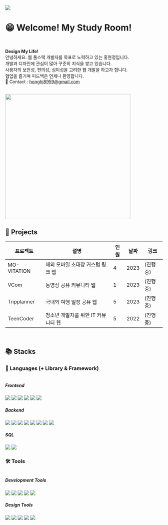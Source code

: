 <a href="https://hits.seeyoufarm.com">
 <img src="https://hits.seeyoufarm.com/api/count/incr/badge.svg?url=https%3A%2F%2Fgithub.com%2Fho-ong%2Fhit-counter&count_bg=%2379C83D&title_bg=%23555555&icon=&icon_color=%23E7E7E7&title=hits&edge_flat=false"/>
</a>

# 😁 Welcome! My Study Room!

<br>

<b>Design My Life!</b><br>
안녕하세요. 웹 풀스택 개발자를 목표로 노력하고 있는 홍현정입니다.<br>
개발과 디자인에 관심이 많아 꾸준히 지식을 쌓고 있습니다.<br>
사용자의 보안성, 편의성, 심미성을 고려한 웹 개발을 하고자 합니다.<br>
협업을 즐기며 피드백은 언제나 환영합니다.<br>
💌 Contact : honghj8959@gmail.com

<br>

<img style="width: 400px" src="https://github-readme-stats.vercel.app/api?username=ho-ong&show_icons=true&theme=radical)](https://github.com/ho-ong/github-readme-stats" />

<br>

## 📁 Projects

| 프로젝트 | 설명 | 인원 | 날짜 | 링크 |
|---|---|---|---|---|
| MO-VITATION | 해외 모바일 초대장 커스텀 링크 웹 | 4 | 2023 | (진행중) |
| VCom | 동영상 공유 커뮤니티 웹 | 1 | 2023 | (진행중) |
| Tripplanner | 국내외 여행 일정 공유 웹 | 5 | 2023 | (진행중) |
| TeenCoder | 청소년 개발자를 위한 IT 커뮤니티 웹 | 5 | 2022 | (진행중) |

<br>

## 📚 Stacks

### 💬 Languages (+ Library & Framework)
<div style="display: inline-block">
 <!-- Frontend -->
 <h5>Frontend</h5>
 <img src="https://img.shields.io/badge/HTML5-E34F26?style=flat&logo=HTML5&logoColor=white" />
 <img src="https://img.shields.io/badge/CSS3-1572B6?style=flat&logo=CSS3&logoColor=white" />
 <img src="https://img.shields.io/badge/Sass-CC6699?style=flat&logo=Sass&logoColor=white" />
 <img src="https://img.shields.io/badge/JavaScript-F7DF1E?style=flat&logo=JavaScript&logoColor=white" />
 <img src="https://img.shields.io/badge/jQuery-0769AD?style=flat&logo=jQuery&logoColor=white" />
 <img src="https://img.shields.io/badge/Bootstrap-7952B3?style=flat&logo=Bootstrap&logoColor=white" />
 <!-- Backend -->
 <h5>Backend</h5>
 <img src="https://img.shields.io/badge/Java-007396?style=flat&logo=coffeescript&logoColor=white" />
 <img src="https://img.shields.io/badge/Spring-6DB33F?style=flat&logo=Spring&logoColor=white" />
 <img src="https://img.shields.io/badge/SpringBoot-6DB33F?style=flat&logo=SpringBoot&logoColor=white" />
 <img src="https://img.shields.io/badge/Tomcat-F8DC75?style=flat&logo=ApacheTomcat&logoColor=white" />
 <img src="https://img.shields.io/badge/Maven-C71A36?style=flat&logo=ApacheMaven&logoColor=white" />
 <img src="https://img.shields.io/badge/Mybatis-000000?style=flat&logo=Fluentd&logoColor=white" />
 <img src="https://img.shields.io/badge/Gradle-02303A?style=flat&logo=Gradle&logoColor=white" />
 <img src="https://img.shields.io/badge/Linux-FCC624?style=flat&logo=Linux&logoColor=white" />
 <!-- SQL -->
 <h5>SQL</h5>
 <img src="https://img.shields.io/badge/OracleSQL-F80000?style=flat&logo=Oracle&logoColor=white" />
 <img src="https://img.shields.io/badge/MySQL-4479A1?style=flat&logo=MySQL&logoColor=white" />
</div>

<br>

### 🛠 Tools
<div style="display: inline-block">
 <!-- Development Tools -->
 <h5>Development Tools</h5>
 <img src="https://img.shields.io/badge/Visual%20Studio%20Code-007ACC?style=flat&logo=VisualStudioCode&logoColor=white" />
 <img src="https://img.shields.io/badge/Eclipse%20IDE-2C2255?style=flat&logo=EclipseIDE&logoColor=white" />
 <img src="https://img.shields.io/badge/IntelliJ%20IDE-000000?style=flat&logo=IntelliJIDEA&logoColor=white" />
 <img src="https://img.shields.io/badge/Postman-FF6C37?style=flat&logo=Postman&logoColor=white" />
 <img src="https://img.shields.io/badge/GitHub-181717?style=flat&logo=GitHub&logoColor=white" />
 <!-- Design Tools -->
 <h5>Design Tools</h5>
 <img src="https://img.shields.io/badge/Figma-F24E1E?style=flat&logo=Figma&logoColor=white" />
 <img src="https://img.shields.io/badge/AdobeXD-FF61F6?style=flat&logo=AdobeXD&logoColor=white" />
 <img src="https://img.shields.io/badge/AdobeIllustrator-FF9A00?style=flat&logo=AdobeIllustrator&logoColor=white" />
 <img src="https://img.shields.io/badge/AdobeInDesign-FF3366?style=flat&logo=AdobeInDesign&logoColor=white" />
 <img src="https://img.shields.io/badge/AdobePhotoshop-31A8FF?style=flat&logo=AdobePhotoshop&logoColor=white" />
</div>
